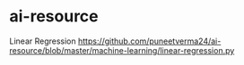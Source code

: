 # ai-resource

Linear Regression https://github.com/puneetverma24/ai-resource/blob/master/machine-learning/linear-regression.py